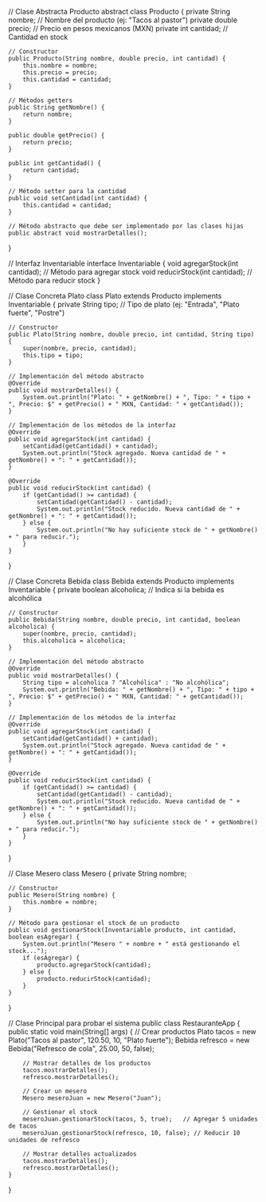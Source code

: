 // Clase Abstracta Producto
abstract class Producto {
    private String nombre;       // Nombre del producto (ej: "Tacos al pastor")
    private double precio;      // Precio en pesos mexicanos (MXN)
    private int cantidad;       // Cantidad en stock

    // Constructor
    public Producto(String nombre, double precio, int cantidad) {
        this.nombre = nombre;
        this.precio = precio;
        this.cantidad = cantidad;
    }

    // Métodos getters
    public String getNombre() {
        return nombre;
    }

    public double getPrecio() {
        return precio;
    }

    public int getCantidad() {
        return cantidad;
    }

    // Método setter para la cantidad
    public void setCantidad(int cantidad) {
        this.cantidad = cantidad;
    }

    // Método abstracto que debe ser implementado por las clases hijas
    public abstract void mostrarDetalles();
}

// Interfaz Inventariable
interface Inventariable {
    void agregarStock(int cantidad);   // Método para agregar stock
    void reducirStock(int cantidad);   // Método para reducir stock
}

// Clase Concreta Plato
class Plato extends Producto implements Inventariable {
    private String tipo;  // Tipo de plato (ej: "Entrada", "Plato fuerte", "Postre")

    // Constructor
    public Plato(String nombre, double precio, int cantidad, String tipo) {
        super(nombre, precio, cantidad);
        this.tipo = tipo;
    }

    // Implementación del método abstracto
    @Override
    public void mostrarDetalles() {
        System.out.println("Plato: " + getNombre() + ", Tipo: " + tipo + ", Precio: $" + getPrecio() + " MXN, Cantidad: " + getCantidad());
    }

    // Implementación de los métodos de la interfaz
    @Override
    public void agregarStock(int cantidad) {
        setCantidad(getCantidad() + cantidad);
        System.out.println("Stock agregado. Nueva cantidad de " + getNombre() + ": " + getCantidad());
    }

    @Override
    public void reducirStock(int cantidad) {
        if (getCantidad() >= cantidad) {
            setCantidad(getCantidad() - cantidad);
            System.out.println("Stock reducido. Nueva cantidad de " + getNombre() + ": " + getCantidad());
        } else {
            System.out.println("No hay suficiente stock de " + getNombre() + " para reducir.");
        }
    }
}

// Clase Concreta Bebida
class Bebida extends Producto implements Inventariable {
    private boolean alcoholica;  // Indica si la bebida es alcohólica

    // Constructor
    public Bebida(String nombre, double precio, int cantidad, boolean alcoholica) {
        super(nombre, precio, cantidad);
        this.alcoholica = alcoholica;
    }

    // Implementación del método abstracto
    @Override
    public void mostrarDetalles() {
        String tipo = alcoholica ? "Alcohólica" : "No alcohólica";
        System.out.println("Bebida: " + getNombre() + ", Tipo: " + tipo + ", Precio: $" + getPrecio() + " MXN, Cantidad: " + getCantidad());
    }

    // Implementación de los métodos de la interfaz
    @Override
    public void agregarStock(int cantidad) {
        setCantidad(getCantidad() + cantidad);
        System.out.println("Stock agregado. Nueva cantidad de " + getNombre() + ": " + getCantidad());
    }

    @Override
    public void reducirStock(int cantidad) {
        if (getCantidad() >= cantidad) {
            setCantidad(getCantidad() - cantidad);
            System.out.println("Stock reducido. Nueva cantidad de " + getNombre() + ": " + getCantidad());
        } else {
            System.out.println("No hay suficiente stock de " + getNombre() + " para reducir.");
        }
    }
}

// Clase Mesero
class Mesero {
    private String nombre;

    // Constructor
    public Mesero(String nombre) {
        this.nombre = nombre;
    }

    // Método para gestionar el stock de un producto
    public void gestionarStock(Inventariable producto, int cantidad, boolean esAgregar) {
        System.out.println("Mesero " + nombre + " está gestionando el stock...");
        if (esAgregar) {
            producto.agregarStock(cantidad);
        } else {
            producto.reducirStock(cantidad);
        }
    }
}

// Clase Principal para probar el sistema
public class RestauranteApp {
    public static void main(String[] args) {
        // Crear productos
        Plato tacos = new Plato("Tacos al pastor", 120.50, 10, "Plato fuerte");
        Bebida refresco = new Bebida("Refresco de cola", 25.00, 50, false);

        // Mostrar detalles de los productos
        tacos.mostrarDetalles();
        refresco.mostrarDetalles();

        // Crear un mesero
        Mesero meseroJuan = new Mesero("Juan");

        // Gestionar el stock
        meseroJuan.gestionarStock(tacos, 5, true);   // Agregar 5 unidades de tacos
        meseroJuan.gestionarStock(refresco, 10, false); // Reducir 10 unidades de refresco

        // Mostrar detalles actualizados
        tacos.mostrarDetalles();
        refresco.mostrarDetalles();
    }
}
